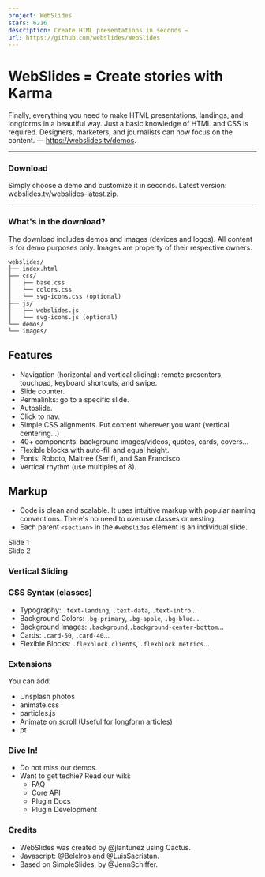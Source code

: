 ```yaml
---
project: WebSlides
stars: 6216
description: Create HTML presentations in seconds —
url: https://github.com/webslides/WebSlides
---
```


WebSlides = Create stories with Karma
=====================================

Finally, everything you need to make HTML presentations, landings, and longforms in a beautiful way. Just a basic knowledge of HTML and CSS is required. Designers, marketers, and journalists can now focus on the content. — https://webslides.tv/demos.

* * *

### Download

Simply choose a demo and customize it in seconds. Latest version: webslides.tv/webslides-latest.zip.

* * *

### What's in the download?

The download includes demos and images (devices and logos). All content is for demo purposes only. Images are property of their respective owners.

```
webslides/
├── index.html
├── css/
│   ├── base.css
│   └── colors.css
│   └── svg-icons.css (optional)
├── js/
│   ├── webslides.js
│   └── svg-icons.js (optional)
└── demos/
└── images/
```

Features
--------

-   Navigation (horizontal and vertical sliding): remote presenters, touchpad, keyboard shortcuts, and swipe.
-   Slide counter.
-   Permalinks: go to a specific slide.
-   Autoslide.
-   Click to nav.
-   Simple CSS alignments. Put content wherever you want (vertical centering...)
-   40+ components: background images/videos, quotes, cards, covers...
-   Flexible blocks with auto-fill and equal height.
-   Fonts: Roboto, Maitree (Serif), and San Francisco.
-   Vertical rhythm (use multiples of 8).

Markup
------

-   Code is clean and scalable. It uses intuitive markup with popular naming conventions. There's no need to overuse classes or nesting.
-   Each parent `<section>` in the `#webslides` element is an individual slide.

<article id\="webslides"\>
    <section\>
        <h1\>Slide 1</h1\>
    </section\>
    <section class\="bg-black aligncenter"\>
    <!-- .wrap = container 1200px -->
        <div class\="wrap"\>
            <h1\>Slide 2</h1\>
        </div\>
    </section\>
</article\>

### Vertical Sliding

<article id\="webslides" class\="vertical"\>

### CSS Syntax (classes)

-   Typography: `.text-landing`, `.text-data`, `.text-intro`...
-   Background Colors: `.bg-primary`, `.bg-apple`, `.bg-blue`...
-   Background Images: `.background`,`.background-center-bottom`...
-   Cards: `.card-50`, `.card-40`...
-   Flexible Blocks: `.flexblock.clients`, `.flexblock.metrics`...

### Extensions

You can add:

-   Unsplash photos
-   animate.css
-   particles.js
-   Animate on scroll (Useful for longform articles)
-   pt

### Dive In!

-   Do not miss our demos.
-   Want to get techie? Read our wiki:
    -   FAQ
    -   Core API
    -   Plugin Docs
    -   Plugin Development

### Credits

-   WebSlides was created by @jlantunez using Cactus.
-   Javascript: @Belelros and @LuisSacristan.
-   Based on SimpleSlides, by @JennSchiffer.
